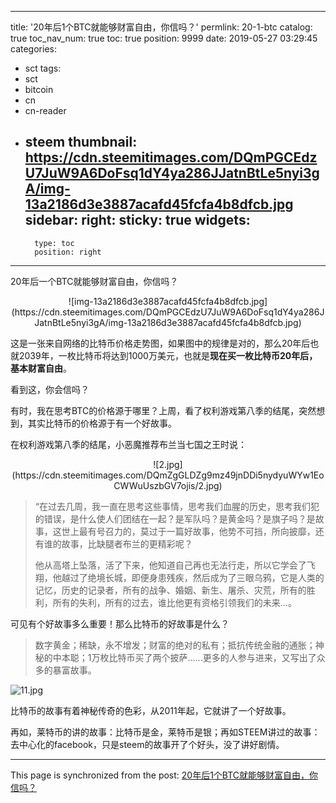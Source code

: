
---
title: '20年后1个BTC就能够财富自由，你信吗？'
permlink: 20-1-btc
catalog: true
toc_nav_num: true
toc: true
position: 9999
date: 2019-05-27 03:29:45
categories:
- sct
tags:
- sct
- bitcoin
- cn
- cn-reader
- steem
thumbnail: https://cdn.steemitimages.com/DQmPGCEdzU7JuW9A6DoFsq1dY4ya286JJatnBtLe5nyi3gA/img-13a2186d3e3887acafd45fcfa4b8dfcb.jpg
sidebar:
    right:
        sticky: true
widgets:
    -
        type: toc
        position: right
---


20年后一个BTC就能够财富自由，你信吗？

<center>![img-13a2186d3e3887acafd45fcfa4b8dfcb.jpg](https://cdn.steemitimages.com/DQmPGCEdzU7JuW9A6DoFsq1dY4ya286JJatnBtLe5nyi3gA/img-13a2186d3e3887acafd45fcfa4b8dfcb.jpg)</center>

这是一张来自网络的比特币价格走势图，如果图中的规律是对的，那么20年后也就2039年，一枚比特币将达到1000万美元，也就是**现在买一枚比特币20年后，基本财富自由**。

看到这，你会信吗？

有时，我在思考BTC的价格源于哪里？上周，看了权利游戏第八季的结尾，突然想到，其实比特币的价格源于有一个好故事。

在权利游戏第八季的结尾，小恶魔推荐布兰当七国之王时说：

<center>![2.jpg](https://cdn.steemitimages.com/DQmZgGLDZg9mz49jnDDi5nydyuWYw1EoCWWuUszbGV7ojis/2.jpg)</center>

>“在过去几周，我一直在思考这些事情，思考我们血腥的历史，思考我们犯的错误，是什么使人们团结在一起？是军队吗？是黄金吗？是旗子吗？是故事，这世上最有号召力的，莫过于一篇好故事，他势不可挡，所向披靡，还有谁的故事，比缺腿者布兰的更精彩呢？
>
>他从高塔上坠落，活了下来，他知道自己再也无法行走，所以它学会了飞翔，他越过了绝境长城，即便身患残疾，然后成为了三眼乌鸦，它是人类的记忆，历史的记录者，所有的战争、婚姻、新生、屠杀、灾荒，所有的胜利，所有的失利，所有的过去，谁比他更有资格引领我们的未来…。

可见有个好故事多么重要！那么比特币的好故事是什么？

>数字黄金；稀缺，永不增发；财富的绝对的私有；抵抗传统金融的通胀；神秘的中本聪；1万枚比特币买了两个披萨......更多的人参与进来，又写出了众多的暴富故事。

![11.jpg](https://cdn.steemitimages.com/DQmUWfbHdQVJjMcgWq7DAKznvgn8YKr82iqL4x6k9GvBgDL/11.jpg)

比特币的故事有着神秘传奇的色彩，从2011年起，它就讲了一个好故事。

再如，莱特币的讲的故事：比特币是金，莱特币是银；再如STEEM讲过的故事：去中心化的facebook，只是steem的故事开了个好头，没了讲好剧情。

- - -

This page is synchronized from the post: [20年后1个BTC就能够财富自由，你信吗？](https://steemit.com/@yellowbird/20-1-btc)
